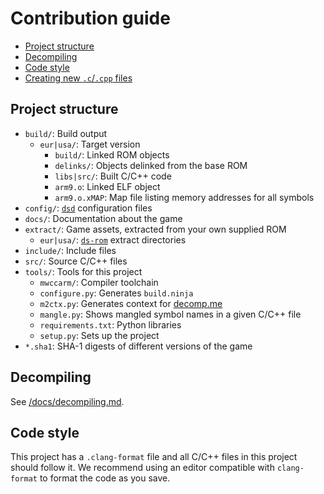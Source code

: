 # Contribution guide
- [Project structure](#project-structure)
- [Decompiling](#decompiling)
- [Code style](#code-style)
- [Creating new `.c`/`.cpp` files](#creating-new-ccpp-files)

## Project structure
- `build/`: Build output
    - `eur|usa/`: Target version
        - `build/`: Linked ROM objects
        - `delinks/`: Objects delinked from the base ROM
        - `libs|src/`: Built C/C++ code
        - `arm9.o`: Linked ELF object
        - `arm9.o.xMAP`: Map file listing memory addresses for all symbols
- `config/`: [`dsd`](https://github.com/AetiasHax/ds-decomp) configuration files
- `docs/`: Documentation about the game
- `extract/`: Game assets, extracted from your own supplied ROM
    - `eur|usa/`: [`ds-rom`](https://github.com/AetiasHax/ds-rom) extract directories
- `include/`: Include files
- `src/`: Source C/C++ files
- `tools/`: Tools for this project
    - `mwccarm/`: Compiler toolchain
    - `configure.py`: Generates `build.ninja`
    - `m2ctx.py`: Generates context for [decomp.me](https://decomp.me/)
    - `mangle.py`: Shows mangled symbol names in a given C/C++ file
    - `requirements.txt`: Python libraries
    - `setup.py`: Sets up the project
- `*.sha1`: SHA-1 digests of different versions of the game

## Decompiling
See [/docs/decompiling.md](/docs/decompiling.md).

## Code style
This project has a `.clang-format` file and all C/C++ files in this project should follow it. We recommend using an editor
compatible with `clang-format` to format the code as you save.
